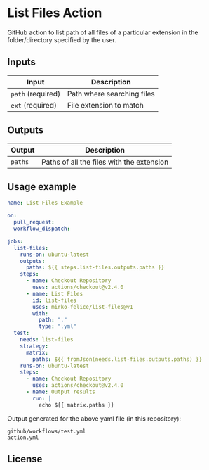 # List Files Action

GitHub action to list path of all files of a particular extension in the folder/directory
specified by the user.

## Inputs
| Input             | Description                |
|-------------------|----------------------------|
| `path` (required) | Path where searching files |
| `ext`  (required) | File extension to match    |

## Outputs

| Output       | Description                               |
|--------------|-------------------------------------------|
| `paths`      | Paths of all the files with the extension |

## Usage example

```yaml
name: List Files Example

on:
  pull_request:
  workflow_dispatch:

jobs:
  list-files:
    runs-on: ubuntu-latest
    outputs:
      paths: ${{ steps.list-files.outputs.paths }}
    steps:
      - name: Checkout Repository
        uses: actions/checkout@v2.4.0
      - name: List Files
        id: list-files
        uses: mirko-felice/list-files@v1
        with:
          path: "."
          type: ".yml"
  test:
    needs: list-files
    strategy:
      matrix:
        paths: ${{ fromJson(needs.list-files.outputs.paths) }}
    runs-on: ubuntu-latest
    steps:
      - name: Checkout Repository
        uses: actions/checkout@v2.4.0
      - name: Output results
        run: |
          echo ${{ matrix.paths }}
```
Output generated for the above yaml file (in this repository):

```shell
github/workflows/test.yml
action.yml
```


## License

[MIT license]: LICENSE